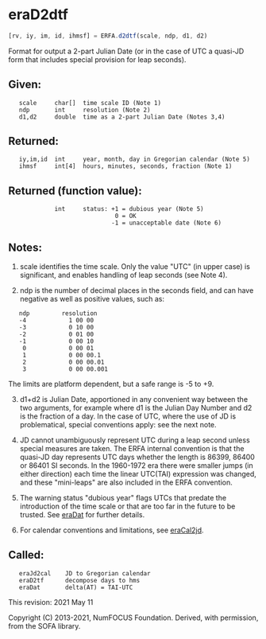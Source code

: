 # eraD2dtf

```js
[rv, iy, im, id, ihmsf] = ERFA.d2dtf(scale, ndp, d1, d2)
```

Format for output a 2-part Julian Date (or in the case of UTC a
quasi-JD form that includes special provision for leap seconds).

## Given:
```
   scale     char[]  time scale ID (Note 1)
   ndp       int     resolution (Note 2)
   d1,d2     double  time as a 2-part Julian Date (Notes 3,4)
```

## Returned:
```
   iy,im,id  int     year, month, day in Gregorian calendar (Note 5)
   ihmsf     int[4]  hours, minutes, seconds, fraction (Note 1)
```

## Returned (function value):
```
             int     status: +1 = dubious year (Note 5)
                              0 = OK
                             -1 = unacceptable date (Note 6)
```

## Notes:

1) scale identifies the time scale.  Only the value "UTC" (in upper
   case) is significant, and enables handling of leap seconds (see
   Note 4).

2) ndp is the number of decimal places in the seconds field, and can
   have negative as well as positive values, such as:

```
   ndp         resolution
   -4            1 00 00
   -3            0 10 00
   -2            0 01 00
   -1            0 00 10
    0            0 00 01
    1            0 00 00.1
    2            0 00 00.01
    3            0 00 00.001
```

   The limits are platform dependent, but a safe range is -5 to +9.

3) d1+d2 is Julian Date, apportioned in any convenient way between
   the two arguments, for example where d1 is the Julian Day Number
   and d2 is the fraction of a day.  In the case of UTC, where the
   use of JD is problematical, special conventions apply:  see the
   next note.

4) JD cannot unambiguously represent UTC during a leap second unless
   special measures are taken.  The ERFA internal convention is that
   the quasi-JD day represents UTC days whether the length is 86399,
   86400 or 86401 SI seconds.  In the 1960-1972 era there were
   smaller jumps (in either direction) each time the linear UTC(TAI)
   expression was changed, and these "mini-leaps" are also included
   in the ERFA convention.

5) The warning status "dubious year" flags UTCs that predate the
   introduction of the time scale or that are too far in the future
   to be trusted.  See [eraDat][1] for further details.

6) For calendar conventions and limitations, see [eraCal2jd][2].

## Called:
```
   eraJd2cal    JD to Gregorian calendar
   eraD2tf      decompose days to hms
   eraDat       delta(AT) = TAI-UTC
```

This revision:  2021 May 11

Copyright (C) 2013-2021, NumFOCUS Foundation.
Derived, with permission, from the SOFA library.


[1]: era.dat.md
[2]: era.cal2jd.md
